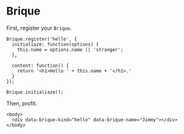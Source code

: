 # Brique

First, register your `Brique`.

```
Brique.register('hello', {
  initialiaze: function(options) {
    this.name = options.name || 'stranger';
  },

  content: function() {
    return '<h1>Hello ' + this.name + '</h1>.'
  }
});

Brique.initialiaze();
```

Then, profit.

```
<body>
  <div data-brique-kind="hello" data-brique-name="Jimmy"></div>
</body>
```

